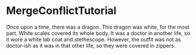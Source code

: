 # MergeConflictTutorial

Once upon a time, there was a dragon. 
This dragon was white, for the most part. White scales covered its whole body.
It was a doctor in another life, so it wore a white lab coat and stethescope. 
However, the outfit was not as doctor-ish as it was in that other life, so they were covered in zippers. 


